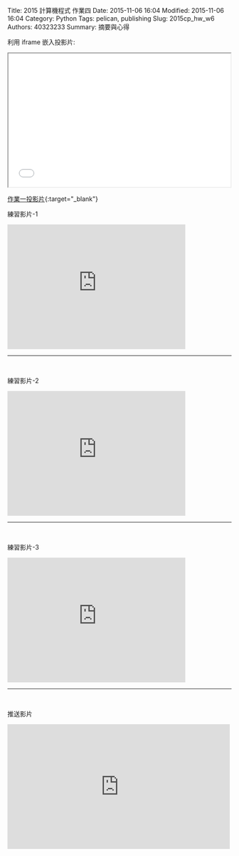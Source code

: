 Title: 2015 計算機程式 作業四
Date: 2015-11-06 16:04
Modified: 2015-11-06 16:04
Category: Python
Tags: pelican, publishing
Slug: 2015cp_hw_w6
Authors: 40323233
Summary: 摘要與心得

利用 iframe 嵌入投影片:

<iframe src="simplest4.html" width="500" height="300"></iframe>

[作業一投影片](simplest4.html){:target="_blank"}
<br>
<p>練習影片-1</p>
<iframe src="https://player.vimeo.com/video/144201598" width="400" height="280" frameborder="0" webkitallowfullscreen mozallowfullscreen allowfullscreen></iframe>
<hr>
<br>
<p>練習影片-2</p>
<iframe src="https://player.vimeo.com/video/144201597" width="400" height="280" frameborder="0" webkitallowfullscreen mozallowfullscreen allowfullscreen></iframe>
<hr>
<br>
<p>練習影片-3</p>
<iframe src="https://player.vimeo.com/video/144201599" width="400" height="280" frameborder="0" webkitallowfullscreen mozallowfullscreen allowfullscreen></iframe>
<hr>
<br>
<p>推送影片</p>
<iframe src="https://player.vimeo.com/video/144203228" width="500" height="280" frameborder="0" webkitallowfullscreen mozallowfullscreen allowfullscreen></iframe>
<br>
<br>


